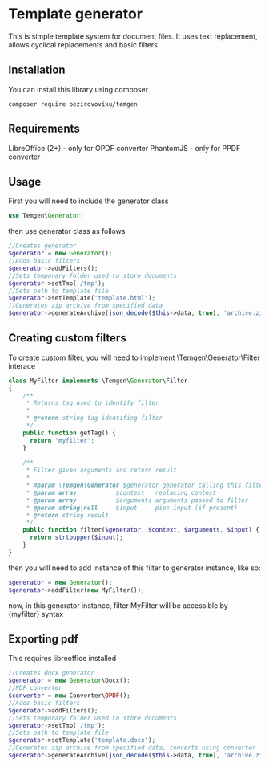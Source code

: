 # Template generator
This is simple template system for document files. It uses text replacement, allows cyclical replacements and basic filters.

## Installation
You can install this library using composer

```
composer require bezirovoviku/temgen
```

## Requirements

LibreOffice (2+) - only for OPDF converter
PhantomJS - only for PPDF converter

## Usage

First you will need to include the generator class

```php
use Temgen\Generator;
```

then use generator class as follows

```php
//Creates generator
$generator = new Generator();
//Adds basic filters
$generator->addFilters();
//Sets temporary folder used to store documents
$generator->setTmp('/tmp');
//Sets path to template file
$generator->setTemplate('template.html');
//Generates zip archive from specified data
$generator->generateArchive(json_decode($this->data, true), 'archive.zip');
```

## Creating custom filters

To create custom filter, you will need to implement \Temgen\Generator\Filter interace

```php
class MyFilter implements \Temgen\Generator\Filter
{
	/**
	 * Returns tag used to identify filter
	 *
	 * @return string tag identifing filter
	 */
	public function getTag() {
	  return 'myfilter';
	}
	
	/**
	 * Filter given arguments and return result
	 *
	 * @param \Temgen\Generator $generator generator calling this filter
	 * @param array           $context   replacing context
	 * @param array           $arguments arguments passed to filter
	 * @param string|null     $input     pipe input (if present)
	 * @return string result
	 */
	public function filter($generator, $context, $arguments, $input) {
	  return strtoupper($input);
	}
}
```

then you will need to add instance of this filter to generator instance, like so:

```php
$generator = new Generator();
$generator->addFilter(new MyFilter());
```

now, in this generator instance, filter MyFilter will be accessible by {myfilter} syntax

## Exporting pdf

This requires libreoffice installed

```php
//Creates docx generator
$generator = new Generator\Docx();
//PDF converter
$converter = new Converter\OPDF();
//Adds basic filters
$generator->addFilters();
//Sets temporary folder used to store documents
$generator->setTmp('/tmp');
//Sets path to template file
$generator->setTemplate('template.docx');
//Generates zip archive from specified data, converts using converter
$generator->generateArchive(json_decode($this->data, true), 'archive.zip', $converter);
```
